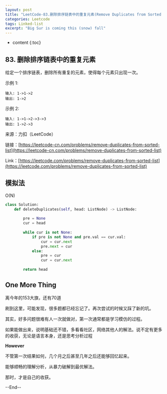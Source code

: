 ```yaml
---
layout: post
title: "LeetCode-83.删除排序链表中的重复元素(Remove Duplicates from Sorted List)"
categories: Leetcode
tags: Linked-list
excerpt: "Big Sur is coming this (snow) fall"
---
```


* content
{:toc}

## 83. 删除排序链表中的重复元素

给定一个排序链表，删除所有重复的元素，使得每个元素只出现一次。

示例 1:

```
输入: 1->1->2
输出: 1->2
```

示例 2:

```
输入: 1->1->2->3->3
输出: 1->2->3
```

来源：力扣（LeetCode）

链接：[https://leetcode-cn.com/problems/remove-duplicates-from-sorted-list](https://leetcode-cn.com/problems/remove-duplicates-from-sorted-list)

Link：[https://leetcode.com/problems/remove-duplicates-from-sorted-list](https://leetcode.com/problems/remove-duplicates-from-sorted-list)


## 模拟法

O(N)

```python
class Solution:
    def deleteDuplicates(self, head: ListNode) -> ListNode:
        
        pre = None
        cur = head
        
        while cur is not None:
            if pre is not None and pre.val == cur.val:
                cur = cur.next
                pre.next = cur
            else:
                pre = cur
                cur = cur.next
        
        return head
```

## One More Thing

离今年的153大旗，还有70道

刷到这里，可能发现，很多题都已经忘记了。再次尝试的时候又踩了新的坑。

其实，好多问题很难有人一次就做对，第一次通常都是学习模仿的过程。

如果能做出来，说明基础还不错，多看看社区，网络其他人的解法。说不定有更多的收获，无论是语言本身，还是思考分析过程

**However**

不管第一次结果如何，几个月之后甚至几年之后还能够回忆起来。

能够顺畅的理解分析，从暴力破解到最优解法。

那时，才是自己的收获。

--End--


